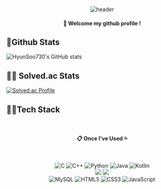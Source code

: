 <div align="center">

  ![header](https://capsule-render.vercel.app/api?type=waving&color=6495ED&height=300&section=header&text=HyunSoo&fontColor=7FFFD4&fontSize=55)
  ####  :wave: Welcome my github profile ! 

</div>

## 🏃Github Stats
![HyunSoo730's GitHub stats](https://github-readme-stats.vercel.app/api?username=HyunSoo730&show_icons=true&theme=great-gatsby&count_private=true)
## 🧛‍♂️ Solved.ac Stats
[![Solved.ac Profile](http://mazassumnida.wtf/api/generate_badge?boj=HyunSoo730)](https://solved.ac/HyunSoo730)
## 👨‍💻Tech Stack
<div style="text-align: center">
  
  
  
  <br>
<div align="center">  
  
  ####  :clipboard: Once I've Used  💦

  <br>
  
  ![C](https://img.shields.io/badge/c-%2300599C.svg?style=for-the-badge&logo=c&logoColor=white) 
  ![C++](https://img.shields.io/badge/c++-00599C.svg?style=for-the-badge&logo=c%2B%2B&logoColor=white) 
  ![Python](https://img.shields.io/badge/python-3670A0?style=for-the-badge&logo=python&logoColor=ffdd54)
  ![Java](https://img.shields.io/badge/java-%23ED8B00.svg?style=for-the-badge&logo=coffeescript&logoColor=2F2625) 
  ![Kotlin](https://img.shields.io/badge/kotlin-7F52FF.svg?style=for-the-badge&logo=kotlin&logoColor=white) 
  <br>
  <img src="https://img.shields.io/badge/Spring-6DB33F?style=flat-square&logo=Spring&logoColor=white"/></a>
  <img src="https://img.shields.io/badge/SpringBoot-6DB33F?style=flat-square&logo=SpringBoot&logoColor=white"/></a>
  <br>
  ![MySQL](https://img.shields.io/badge/mysql-%2300f.svg?style=for-the-badge&logo=mysql&logoColor=white) 
  ![HTML5](https://img.shields.io/badge/html5-E34F26.svg?style=for-the-badge&logo=Spring&logoColor=white)
  ![CSS3](https://img.shields.io/badge/CSS3-1572B6.svg?style=for-the-badge&logo=Css3&logoColor=white)
  ![JavaScript](https://img.shields.io/badge/JavaScript-F7DF1E.svg?style=for-the-badge&logo=JavaScript&logoColor=white)
  </div>

</div>
